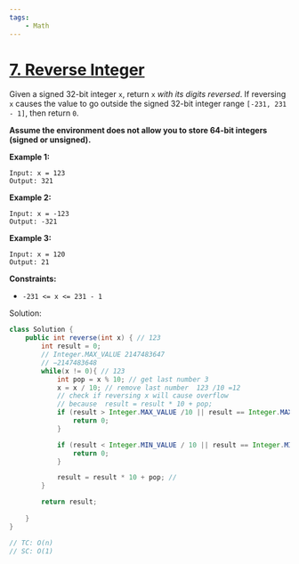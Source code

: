 ```yaml
---
tags:
    - Math
---
```




# [7. Reverse Integer](https://leetcode.com/problems/reverse-integer/)

Given a signed 32-bit integer `x`, return `x` _with its digits reversed_. If reversing `x` causes the value to go outside the signed 32-bit integer range `[-231, 231 - 1]`, then return `0`.

**Assume the environment does not allow you to store 64-bit integers (signed or unsigned).**

**Example 1:**

```
Input: x = 123
Output: 321
```

**Example 2:**

```
Input: x = -123
Output: -321
```

**Example 3:**

```
Input: x = 120
Output: 21
```

**Constraints:**

- `-231 <= x <= 231 - 1`

Solution:

```java
class Solution {
    public int reverse(int x) { // 123
        int result = 0;
        // Integer.MAX_VALUE 2147483647
        // −2147483648
        while(x != 0){ // 123
            int pop = x % 10; // get last number 3
            x = x / 10; // remove last number  123 /10 =12 
            // check if reversing x will cause overflow
            // because  result = result * 10 + pop; 
            if (result > Integer.MAX_VALUE /10 || result == Integer.MAX_VALUE/ 10 && pop > 7){
                return 0;
            }

            if (result < Integer.MIN_VALUE / 10 || result == Integer.MIN_VALUE/10 && pop < -8){
                return 0;
            }

            result = result * 10 + pop; // 
        }

        return result;
        
    }
}

// TC: O(n)
// SC: O(1)
```
